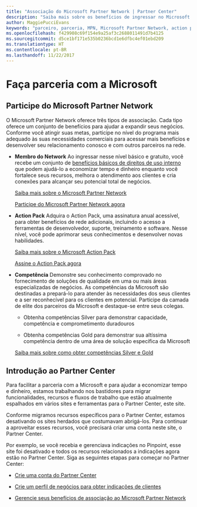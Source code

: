 ```yaml
---
title: "Associação do Microsoft Partner Network | Partner Center"
description: "Saiba mais sobre os benefícios de ingressar no Microsoft Partner Network."
author: MaggiePucciEvans
keywords: "parceiro, parceria, MPN, Microsoft Partner Network, action pack, MAPS, assinatura do action pack, benefícios, benefícios do MPN, associação"
ms.openlocfilehash: f429908c69f154e9a25af3c2688011491d7b4125
ms.sourcegitcommit: d5ce1bf171e535b0236bcd1e6dfbc4ef01ebd209
ms.translationtype: HT
ms.contentlocale: pt-BR
ms.lasthandoff: 11/22/2017
---
```

# <a name="partner-with-microsoft"></a>Faça parceria com a Microsoft

## <a name="join-the-microsoft-partner-network"></a>Participe do Microsoft Partner Network

O Microsoft Partner Network oferece três tipos de associação. Cada tipo oferece um conjunto de benefícios para ajudar a expandir seus negócios. Conforme você atingir suas metas, participe no nível do programa mais adequado às suas necessidades comerciais para acessar mais benefícios e desenvolver seu relacionamento conosco e com outros parceiros na rede.

-   **Membro do Network** Ao ingressar nesse nível básico e gratuito, você recebe um conjunto de [benefícios básicos de direitos de uso interno](https://partner.microsoft.com/membership/core-benefits) que podem ajudá-lo a economizar tempo e dinheiro enquanto você fortalece seus recursos, melhora o atendimento aos clientes e cria conexões para alcançar seu potencial total de negócios.

    [Saiba mais sobre o Microsoft Partner Network](https://partner.microsoft.com/membership/how-it-works)

    [Participe do Microsoft Partner Network agora](https://partners.microsoft.com/PartnerProgram/simplifiedenrollment.aspx)

-   **Action Pack** Adquira o Action Pack, uma assinatura anual acessível, para obter benefícios de rede adicionais, incluindo o acesso a ferramentas de desenvolvedor, suporte, treinamento e software. Nesse nível, você pode aprimorar seus conhecimentos e desenvolver novas habilidades.

    [Saiba mais sobre o Microsoft Action Pack](https://partner.microsoft.com/membership/action-pack)

    [Assine o Action Pack agora](mpn-get-action-pack.md)

-   **Competência** Demonstre seu conhecimento comprovado no fornecimento de soluções de qualidade em uma ou mais áreas especializadas de negócios. As competências da Microsoft são destinadas a prepará-lo para atender às necessidades dos seus clientes e a ser reconhecível para os clientes em potencial. Participe da camada de elite dos parceiros da Microsoft e destaque-se entre seus colegas.

    -   Obtenha competências Silver para demonstrar capacidade, competência e comprometimento duradouros

    -   Obtenha competências Gold para demonstrar sua altíssima competência dentro de uma área de solução específica da Microsoft

    [Saiba mais sobre como obter competências Silver e Gold](https://partner.microsoft.com/membership/competencies)

   
## <a name="get-started-with-partner-center"></a>Introdução ao Partner Center

Para facilitar a parceria com a Microsoft e para ajudar a economizar tempo e dinheiro, estamos trabalhando nos bastidores para migrar funcionalidades, recursos e fluxos de trabalho que estão atualmente espalhados em vários sites e ferramentas para o Partner Center, este site. 

Conforme migramos recursos específicos para o Partner Center, estamos desativando os sites herdados que costumavam abrigá-los. Para continuar a aproveitar esses recursos, você precisará criar uma conta neste site, o Partner Center. 

Por exemplo, se você recebia e gerenciava indicações no Pinpoint, esse site foi desativado e todos os recursos relacionados a indicações agora estão no Partner Center. Siga as seguintes etapas para começar no Partner Center:   

-   [Crie uma conta do Partner Center](mpn-create-a-partner-center-account.md)

-   [Crie um perfil de negócios para obter indicações de clientes](create-a-marketing-profile.md)

-   [Gerencie seus benefícios de associação ao Microsoft Partner Network](manage-your-partner-network-benefits.md)

